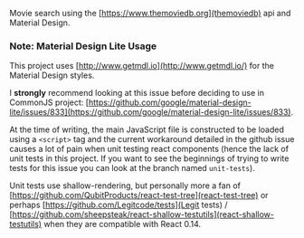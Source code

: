 
Movie search using the [https://www.themoviedb.org](themoviedb) api and Material Design. 

### Note: Material Design Lite Usage

This project uses [http://www.getmdl.io](http://www.getmdl.io/) for the Material Design styles. 

I **strongly** recommend looking at this issue before deciding to use in CommonJS project: [https://github.com/google/material-design-lite/issues/833](https://github.com/google/material-design-lite/issues/833). 

At the time of writing, the main JavaScript file is constructed to be loaded using a `<script>` tag and the current workaround detailed in the github issue causes a lot of pain when unit testing react components (hence the lack of unit tests in this project. If you want to see the beginnings of trying to write tests for this issue you can look at the branch named `unit-tests`).

Unit tests use shallow-rendering, but personally more a fan of [https://github.com/QubitProducts/react-test-tree](react-test-tree) or perhaps [https://github.com/Legitcode/tests](Legit tests) / [https://github.com/sheepsteak/react-shallow-testutils](react-shallow-testutils) when they are compatible with React 0.14.
